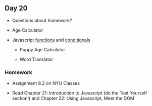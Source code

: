 ## Day 20

* Questions about homework?

* Age Calculator

* Javascript [functions](https://developer.mozilla.org/en-US/docs/Web/JavaScript/Guide/Functions) and [conditionals](https://developer.mozilla.org/en-US/docs/Web/JavaScript/Guide/Control_flow_and_error_handling#Conditional_statements)

    * Puppy Age Calculator
    
    * Word Translator

### Homework

* Assignment 8.2 on NYU Classes

* Read Chapter 21: Introduction to Javascript (do the Test Yourself section!) and Chapter 22: Using Javascript, Meet the DOM